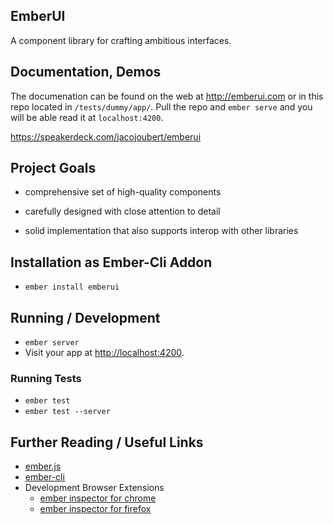 ## EmberUI

A component library for crafting ambitious interfaces.


## Documentation, Demos

The documenation can be found on the web at http://emberui.com or in this repo located in `/tests/dummy/app/`. Pull the repo and `ember serve` and you will be able read it at `localhost:4200`.

https://speakerdeck.com/jacojoubert/emberui


## Project Goals

* comprehensive set of high-quality components

* carefully designed with close attention to detail

* solid implementation that also supports interop with other libraries


## Installation as Ember-Cli Addon

* `ember install emberui`


## Running / Development

* `ember server`
* Visit your app at [http://localhost:4200](http://localhost:4200).


### Running Tests

* `ember test`
* `ember test --server`


## Further Reading / Useful Links

* [ember.js](http://emberjs.com/)
* [ember-cli](http://www.ember-cli.com/)
* Development Browser Extensions
  * [ember inspector for chrome](https://chrome.google.com/webstore/detail/ember-inspector/bmdblncegkenkacieihfhpjfppoconhi)
  * [ember inspector for firefox](https://addons.mozilla.org/en-US/firefox/addon/ember-inspector/)
